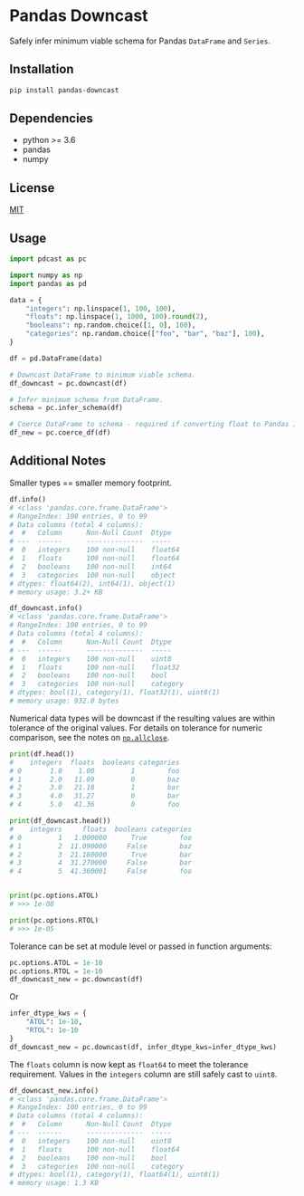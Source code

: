 Pandas Downcast
===============

Safely infer minimum viable schema for Pandas `DataFrame` and `Series`.

## Installation
```bash
pip install pandas-downcast
```

## Dependencies
* python >= 3.6
* pandas
* numpy

## License
[MIT](https://opensource.org/licenses/MIT)

## Usage
```python
import pdcast as pc

import numpy as np
import pandas as pd

data = {
    "integers": np.linspace(1, 100, 100),
    "floats": np.linspace(1, 1000, 100).round(2),
    "booleans": np.random.choice([1, 0], 100),
    "categories": np.random.choice(["foo", "bar", "baz"], 100),
}

df = pd.DataFrame(data)

# Downcast DataFrame to minimum viable schema.
df_downcast = pc.downcast(df)

# Infer minimum schema from DataFrame.
schema = pc.infer_schema(df)

# Coerce DataFrame to schema - required if converting float to Pandas Integer.
df_new = pc.coerce_df(df)
```

## Additional Notes
Smaller types == smaller memory footprint.
```python
df.info()
# <class 'pandas.core.frame.DataFrame'>
# RangeIndex: 100 entries, 0 to 99
# Data columns (total 4 columns):
#  #   Column      Non-Null Count  Dtype  
# ---  ------      --------------  -----  
#  0   integers    100 non-null    float64
#  1   floats      100 non-null    float64
#  2   booleans    100 non-null    int64  
#  3   categories  100 non-null    object 
# dtypes: float64(2), int64(1), object(1)
# memory usage: 3.2+ KB

df_downcast.info()
# <class 'pandas.core.frame.DataFrame'>
# RangeIndex: 100 entries, 0 to 99
# Data columns (total 4 columns):
#  #   Column      Non-Null Count  Dtype   
# ---  ------      --------------  -----   
#  0   integers    100 non-null    uint8   
#  1   floats      100 non-null    float32 
#  2   booleans    100 non-null    bool    
#  3   categories  100 non-null    category
# dtypes: bool(1), category(1), float32(1), uint8(1)
# memory usage: 932.0 bytes
```

Numerical data types will be downcast if the resulting values are within tolerance of the original values.
For details on tolerance for numeric comparison, see the notes on [`np.allclose`](https://numpy.org/doc/stable/reference/generated/numpy.allclose.html).
```python
print(df.head())
#    integers  floats  booleans categories
# 0       1.0    1.00         1        foo
# 1       2.0   11.09         0        baz
# 2       3.0   21.18         1        bar
# 3       4.0   31.27         0        bar
# 4       5.0   41.36         0        foo

print(df_downcast.head())
#    integers     floats  booleans categories
# 0         1   1.000000      True        foo
# 1         2  11.090000     False        baz
# 2         3  21.180000      True        bar
# 3         4  31.270000     False        bar
# 4         5  41.360001     False        foo


print(pc.options.ATOL)
# >>> 1e-08

print(pc.options.RTOL)
# >>> 1e-05
```
Tolerance can be set at module level or passed in function arguments:
```python
pc.options.ATOL = 1e-10
pc.options.RTOL = 1e-10
df_downcast_new = pc.downcast(df)
```
Or
```python
infer_dtype_kws = {
    "ATOL": 1e-10,
    "RTOL": 1e-10
}
df_downcast_new = pc.downcast(df, infer_dtype_kws=infer_dtype_kws)
```
The `floats` column is now kept as `float64` to meet the tolerance requirement. 
Values in the `integers` column are still safely cast to `uint8`.
```python
df_downcast_new.info()
# <class 'pandas.core.frame.DataFrame'>
# RangeIndex: 100 entries, 0 to 99
# Data columns (total 4 columns):
#  #   Column      Non-Null Count  Dtype   
# ---  ------      --------------  -----   
#  0   integers    100 non-null    uint8   
#  1   floats      100 non-null    float64 
#  2   booleans    100 non-null    bool    
#  3   categories  100 non-null    category
# dtypes: bool(1), category(1), float64(1), uint8(1)
# memory usage: 1.3 KB
```

